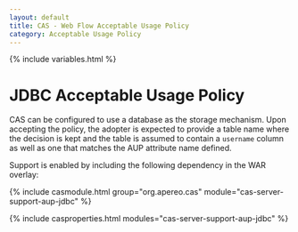 ```yaml
---
layout: default
title: CAS - Web Flow Acceptable Usage Policy
category: Acceptable Usage Policy
---
```


{% include variables.html %}

# JDBC Acceptable Usage Policy

CAS can be configured to use a database as the storage mechanism. Upon accepting the
policy, the adopter is expected to provide a table name where the  decision
is kept and the table is assumed to contain a `username` column as well as
one that matches the AUP attribute name defined.

Support is enabled by including the following dependency in the WAR overlay:

{% include casmodule.html group="org.apereo.cas" module="cas-server-support-aup-jdbc" %}

{% include casproperties.html modules="cas-server-support-aup-jdbc" %}
